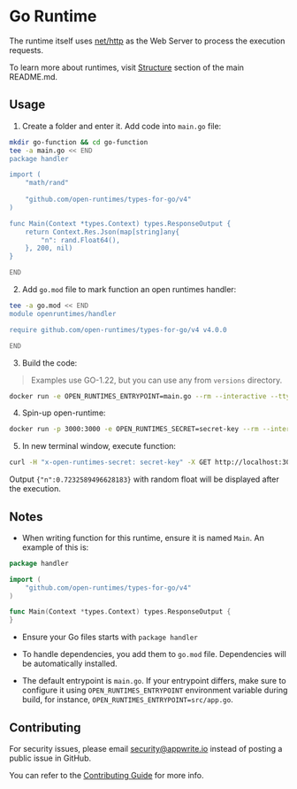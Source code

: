 # Go Runtime
The runtime itself uses [net/http](https://pkg.go.dev/net/http) as the Web Server to process the execution requests.

To learn more about runtimes, visit [Structure](https://github.com/open-runtimes/open-runtimes#structure) section of the main README.md.

## Usage

1. Create a folder and enter it. Add code into `main.go` file:

```bash
mkdir go-function && cd go-function
tee -a main.go << END
package handler

import (
	"math/rand"
	
	"github.com/open-runtimes/types-for-go/v4"
)

func Main(Context *types.Context) types.ResponseOutput {
	return Context.Res.Json(map[string]any{
		"n": rand.Float64(),
	}, 200, nil)
}

END

```

2. Add `go.mod` file to mark function an open runtimes handler:

```bash
tee -a go.mod << END
module openruntimes/handler

require github.com/open-runtimes/types-for-go/v4 v4.0.0

END

```

3. Build the code:
> Examples use GO-1.22, but you can use any from `versions` directory.

```bash
docker run -e OPEN_RUNTIMES_ENTRYPOINT=main.go --rm --interactive --tty --volume $PWD:/mnt/code openruntimes/go:v4-1.22 sh helpers/build.sh
```

4. Spin-up open-runtime:

```bash
docker run -p 3000:3000 -e OPEN_RUNTIMES_SECRET=secret-key --rm --interactive --tty --volume $PWD/code.tar.gz:/mnt/code/code.tar.gz:ro openruntimes/go:v4-1.22 sh helpers/start.sh "/usr/local/server/src/function/server"
```

5. In new terminal window, execute function:

```bash
curl -H "x-open-runtimes-secret: secret-key" -X GET http://localhost:3000/
```

Output `{"n":0.7232589496628183}` with random float will be displayed after the execution.

## Notes

- When writing function for this runtime, ensure it is named `Main`. An example of this is:

```go
package handler

import (
	"github.com/open-runtimes/types-for-go/v4"
)

func Main(Context *types.Context) types.ResponseOutput {
}
```

- Ensure your Go files starts with `package handler`

- To handle dependencies, you add them to `go.mod` file. Dependencies will be automatically installed.

- The default entrypoint is `main.go`. If your entrypoint differs, make sure to configure it using `OPEN_RUNTIMES_ENTRYPOINT` environment variable during build, for instance, `OPEN_RUNTIMES_ENTRYPOINT=src/app.go`.

## Contributing

For security issues, please email security@appwrite.io instead of posting a public issue in GitHub.

You can refer to the [Contributing Guide](https://github.com/open-runtimes/open-runtimes/blob/main/CONTRIBUTING.md) for more info.
